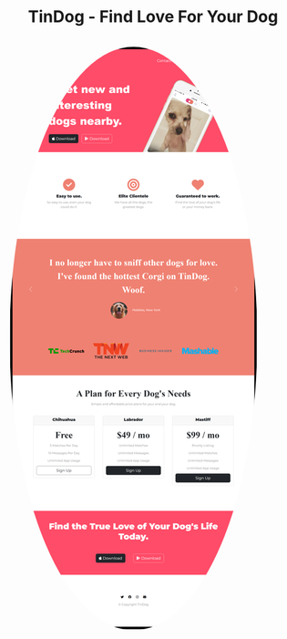 <h1 align="center">TinDog - Find Love For Your Dog</h1>
<br>
<img src="https://github.com/harsh-srivastv/TinDog/blob/main/images/Website-Picture-rounded.png" alt="Website Image" style="border-radius:100%"/>

